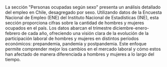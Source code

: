 La sección "Personas ocupadas según sexo" presenta un análisis detallado del empleo en Chile, desagregado por sexo. Utilizando datos de la Encuesta Nacional de Empleo (ENE) del Instituto Nacional de Estadísticas (INE), esta sección proporciona cifras sobre la cantidad de hombres y mujeres ocupados en el país. Los datos abarcan el trimestre diciembre-enero-febrero de cada año, ofreciendo una visión clara de la evolución de la participación laboral de hombres y mujeres en distintos períodos económicos: prepandemia, pandemia y postpandemia. Este enfoque permite comprender mejor los cambios en el mercado laboral y cómo estos han afectado de manera diferenciada a hombres y mujeres a lo largo del tiempo.
